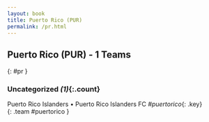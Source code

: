 ```yaml
---
layout: book
title: Puerto Rico (PUR)
permalink: /pr.html
---
```


## Puerto Rico (PUR) - 1 Teams
{: #pr }









### Uncategorized _(1)_{:.count}

Puerto Rico Islanders • Puerto Rico Islanders FC   _#puertorico_{: .key} <br>
{: .team #puertorico }


 
